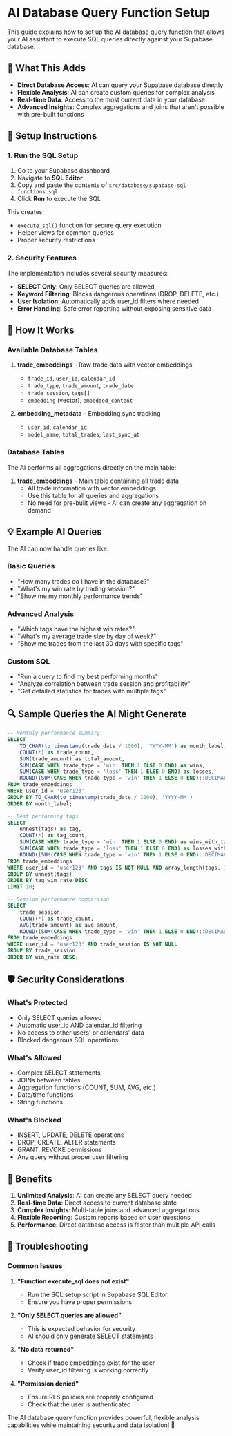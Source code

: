# AI Database Query Function Setup

This guide explains how to set up the AI database query function that allows your AI assistant to execute SQL queries directly against your Supabase database.

## 🎯 What This Adds

- **Direct Database Access**: AI can query your Supabase database directly
- **Flexible Analysis**: AI can create custom queries for complex analysis
- **Real-time Data**: Access to the most current data in your database
- **Advanced Insights**: Complex aggregations and joins that aren't possible with pre-built functions

## 🔧 Setup Instructions

### 1. Run the SQL Setup

1. Go to your Supabase dashboard
2. Navigate to **SQL Editor**
3. Copy and paste the contents of `src/database/supabase-sql-functions.sql`
4. Click **Run** to execute the SQL

This creates:
- `execute_sql()` function for secure query execution
- Helper views for common queries
- Proper security restrictions

### 2. Security Features

The implementation includes several security measures:

- **SELECT Only**: Only SELECT queries are allowed
- **Keyword Filtering**: Blocks dangerous operations (DROP, DELETE, etc.)
- **User Isolation**: Automatically adds user_id filters where needed
- **Error Handling**: Safe error reporting without exposing sensitive data

## 🚀 How It Works

### Available Database Tables

1. **trade_embeddings** - Raw trade data with vector embeddings
   - `trade_id`, `user_id`, `calendar_id`
   - `trade_type`, `trade_amount`, `trade_date`
   - `trade_session`, `tags[]`
   - `embedding` (vector), `embedded_content`

2. **embedding_metadata** - Embedding sync tracking
   - `user_id`, `calendar_id`
   - `model_name`, `total_trades`, `last_sync_at`

### Database Tables

The AI performs all aggregations directly on the main table:

1. **trade_embeddings** - Main table containing all trade data
   - All trade information with vector embeddings
   - Use this table for all queries and aggregations
   - No need for pre-built views - AI can create any aggregation on demand

## 💡 Example AI Queries

The AI can now handle queries like:

### Basic Queries
- "How many trades do I have in the database?"
- "What's my win rate by trading session?"
- "Show me my monthly performance trends"

### Advanced Analysis
- "Which tags have the highest win rates?"
- "What's my average trade size by day of week?"
- "Show me trades from the last 30 days with specific tags"

### Custom SQL
- "Run a query to find my best performing months"
- "Analyze correlation between trade session and profitability"
- "Get detailed statistics for trades with multiple tags"

## 🔍 Sample Queries the AI Might Generate

```sql
-- Monthly performance summary
SELECT
    TO_CHAR(to_timestamp(trade_date / 1000), 'YYYY-MM') as month_label,
    COUNT(*) as trade_count,
    SUM(trade_amount) as total_amount,
    SUM(CASE WHEN trade_type = 'win' THEN 1 ELSE 0 END) as wins,
    SUM(CASE WHEN trade_type = 'loss' THEN 1 ELSE 0 END) as losses,
    ROUND((SUM(CASE WHEN trade_type = 'win' THEN 1 ELSE 0 END)::DECIMAL / COUNT(*)) * 100, 2) as win_rate
FROM trade_embeddings
WHERE user_id = 'user123'
GROUP BY TO_CHAR(to_timestamp(trade_date / 1000), 'YYYY-MM')
ORDER BY month_label;

-- Best performing tags
SELECT
    unnest(tags) as tag,
    COUNT(*) as tag_count,
    SUM(CASE WHEN trade_type = 'win' THEN 1 ELSE 0 END) as wins_with_tag,
    SUM(CASE WHEN trade_type = 'loss' THEN 1 ELSE 0 END) as losses_with_tag,
    ROUND((SUM(CASE WHEN trade_type = 'win' THEN 1 ELSE 0 END)::DECIMAL / COUNT(*)) * 100, 2) as tag_win_rate
FROM trade_embeddings
WHERE user_id = 'user123' AND tags IS NOT NULL AND array_length(tags, 1) > 0
GROUP BY unnest(tags)
ORDER BY tag_win_rate DESC
LIMIT 10;

-- Session performance comparison
SELECT
    trade_session,
    COUNT(*) as trade_count,
    AVG(trade_amount) as avg_amount,
    ROUND((SUM(CASE WHEN trade_type = 'win' THEN 1 ELSE 0 END)::DECIMAL / COUNT(*)) * 100, 2) as win_rate
FROM trade_embeddings
WHERE user_id = 'user123' AND trade_session IS NOT NULL
GROUP BY trade_session
ORDER BY win_rate DESC;
```

## 🛡️ Security Considerations

### What's Protected
- Only SELECT queries allowed
- Automatic user_id AND calendar_id filtering
- No access to other users' or calendars' data
- Blocked dangerous SQL operations

### What's Allowed
- Complex SELECT statements
- JOINs between tables
- Aggregation functions (COUNT, SUM, AVG, etc.)
- Date/time functions
- String functions

### What's Blocked
- INSERT, UPDATE, DELETE operations
- DROP, CREATE, ALTER statements
- GRANT, REVOKE permissions
- Any query without proper user filtering

## 🎉 Benefits

1. **Unlimited Analysis**: AI can create any SELECT query needed
2. **Real-time Data**: Direct access to current database state
3. **Complex Insights**: Multi-table joins and advanced aggregations
4. **Flexible Reporting**: Custom reports based on user questions
5. **Performance**: Direct database access is faster than multiple API calls

## 🔧 Troubleshooting

### Common Issues

1. **"Function execute_sql does not exist"**
   - Run the SQL setup script in Supabase SQL Editor
   - Ensure you have proper permissions

2. **"Only SELECT queries are allowed"**
   - This is expected behavior for security
   - AI should only generate SELECT statements

3. **"No data returned"**
   - Check if trade embeddings exist for the user
   - Verify user_id filtering is working correctly

4. **"Permission denied"**
   - Ensure RLS policies are properly configured
   - Check that the user is authenticated

The AI database query function provides powerful, flexible analysis capabilities while maintaining security and data isolation! 🚀
